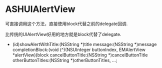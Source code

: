 # ASHUIAlertView

可直接调用这个方法，直接使用block代替之前的delegate回调.

比传统的UIAlertView好用的地方就是block代替了delegate.

+ (id)showAlertWithTitle:(NSString *)title
                 message:(NSString *)message
               completionBlock:(void (^)(NSUInteger buttonIndex, EMAlertView *alertView))block
       cancelButtonTitle:(NSString *)cancelButtonTitle
       otherButtonTitles:(NSString *)otherButtonTitles, ...;
